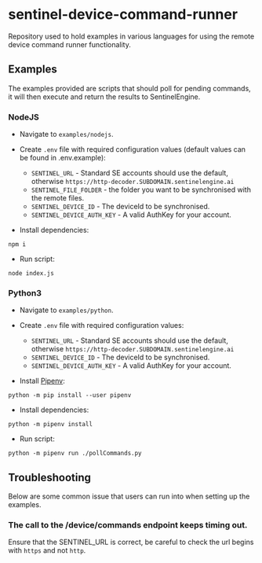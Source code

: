 # sentinel-device-command-runner

Repository used to hold examples in various languages for using the remote device command runner functionality.

## Examples

The examples provided are scripts that should poll for pending commands, it will then execute and return the results to SentinelEngine.

### NodeJS

- Navigate to `examples/nodejs`.
- Create `.env` file with required configuration values (default values can be found in .env.example):

  - `SENTINEL_URL` - Standard SE accounts should use the default, otherwise `https://http-decoder.SUBDOMAIN.sentinelengine.ai`
  - `SENTINEL_FILE_FOLDER` - the folder you want to be synchronised with the remote files.
  - `SENTINEL_DEVICE_ID` - The deviceId to be synchronised.
  - `SENTINEL_DEVICE_AUTH_KEY` - A valid AuthKey for your account.

- Install dependencies:

```
npm i
```

- Run script:

```
node index.js
```

### Python3

- Navigate to `examples/python`.
- Create `.env` file with required configuration values:

  - `SENTINEL_URL` - Standard SE accounts should use the default, otherwise `https://http-decoder.SUBDOMAIN.sentinelengine.ai`
  - `SENTINEL_DEVICE_ID` - The deviceId to be synchronised.
  - `SENTINEL_DEVICE_AUTH_KEY` - A valid AuthKey for your account.

- Install [Pipenv](https://github.com/pypa/pipenv):

```
python -m pip install --user pipenv
```

- Install dependencies:

```
python -m pipenv install
```

- Run script:

```
python -m pipenv run ./pollCommands.py
```

## Troubleshooting

Below are some common issue that users can run into when setting up the examples.

### The call to the /device/commands endpoint keeps timing out.

Ensure that the SENTINEL_URL is correct, be careful to check the url begins with `https` and not `http`.
